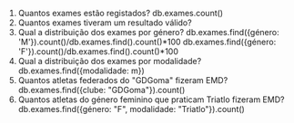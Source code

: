 1. Quantos exames estão registados?
db.exames.count()
2. Quantos exames tiveram um resultado válido?
3. Qual a distribuição dos exames por género?
db.exames.find({género: 'M'}).count()/db.exames.find().count()*100
db.exames.find({género: 'F'}).count()/db.exames.find().count()*100
4. Qual a distribuição dos exames por modalidade?
db.exames.find({modalidade: m})
5. Quantos atletas federados do "GDGoma" fizeram EMD?
db.exames.find({clube: "GDGoma"}).count()
6. Quantos atletas do género feminino que praticam Triatlo fizeram EMD?
db.exames.find({género: "F", modalidade: "Triatlo"}).count()